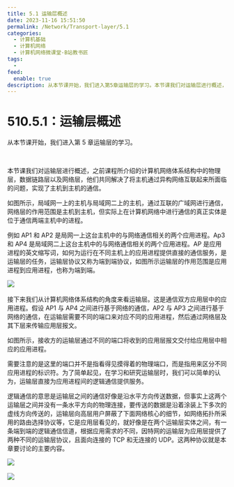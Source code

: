 ```yaml
---
title: 5.1 运输层概述
date: 2023-11-16 15:51:50
permalink: /Network/Transport-layer/5.1
categories:
  - 计算机基础
  - 计算机网络
  - 计算机网络微课堂-B站教书匠
tags:
  - 
feed:
  enable: true
description: 从本节课开始，我们进入第5章运输层的学习。本节课我们对运输层进行概述，之前课程所介绍的计算机网络体系结构中的物理层，数据链路层以及网络层，他们共同解决了将主机通过异构网络互联起来所面临的问题，实现了主机到主机的通信。
---
```


# 510.5.1：运输层概述

从本节课开始，我们进入第 5 章运输层的学习。

‍<!-- more -->


本节课我们对运输层进行概述，之前课程所介绍的计算机网络体系结构中的物理层，数据链路层以及网络层，他们共同解决了将主机通过异构网络互联起来所面临的问题，实现了主机到主机的通信。

如图所示，局域网一上的主机与局域网二上的主机，通过互联的广域网进行通信，网络层的作用范围是主机到主机，但实际上在计算机网络中进行通信的真正实体是位于通信两端主机中的进程。

例如 AP1 和 AP2 是局网一上这台主机中的与网络通信相关的两个应用进程。Ap3 和 AP4 是局域网二上这台主机中的与网络通信相关的两个应用进程。AP 是应用进程的英文缩写词，如何为运行在不同主机上的应用进程提供直接的通信服务，是运输层的任务，运输层协议又称为端到端协议，如图所示运输层的作用范围是应用进程到应用进程，也称为端到端。

​![](https://image.peterjxl.com/blog/image-20211218223749-aq6rmjn.png)​

接下来我们从计算机网络体系结构的角度来看运输层。这是通信双方应用层中的应用进程。假设 AP1 与 AP4 之间进行基于网络的通信，AP2 与 AP3 之间进行基于网络的通信，在运输层需要不同的端口来对应不同的应用进程，然后通过网络层及其下层来传输应用层报文。

如图所示，接收方的运输层通过不同的端口将收到的应用层报文交付给应用层中相应的应用进程。

需要注意的是这里的端口并不是指看得见摸得着的物理端口，而是指用来区分不同应用进程的标识符。为了简单起见，在学习和研究运输层时，我们可以简单的认为，运输层直接为应用进程间的逻辑通信提供服务。

逻辑通信的意思是运输层之间的通信好像是沿水平方向传送数据，但事实上这两个运输层之间并没有一条水平方向的物理连接，要传送的数据是沿着涂装上下多次的虚线方向传送的，运输层向高层用户屏蔽了下面网络核心的细节，如网络拓扑所采用的路由选择协议等，它是应用层看见的，就好像是在两个运输层实体之间，有一条端到端的逻辑通信信道，根据应用需求的不同，因特网的运输层为应用层提供了两种不同的运输层协议，且面向连接的 TCP 和无连接的 UDP。这两种协议就是本章要讨论的主要内容。

​![](https://image.peterjxl.com/blog/image-20211218223916-srmbbmo.png)​

​![](https://image.peterjxl.com/blog/image-20211218223953-7xc6xu0.png)​

‍

‍
